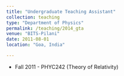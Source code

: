```yaml
---
title: "Undergraduate Teaching Assistant"
collection: teaching
type: "Department of Physics"
permalink: /teaching/2014_gta
venue: "BITS-Pilani"
date: 2011-08-01
location: "Goa, India"

---
```

* Fall ​2011 - PHYC242 (Theory of Relativity)

